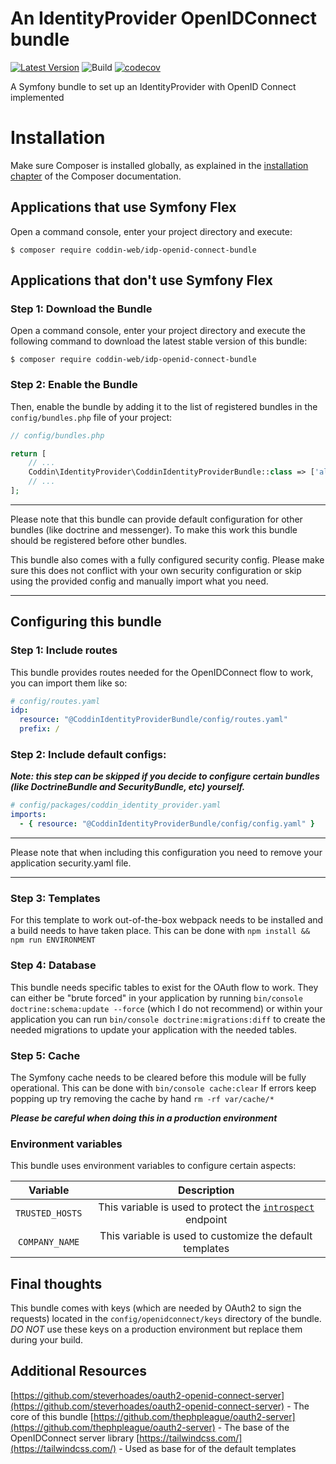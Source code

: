 # An IdentityProvider OpenIDConnect bundle
[![Latest Version](http://img.shields.io/packagist/v/coddin-web/idp-openid-connect-bundle.svg?style=flat-square)](https://github.com/coddin-web/idp-openid-connect-bundle/releases)
![Build](https://github.com/coddin-web/idp-openid-connect-bundle/actions/workflows/ci.yml/badge.svg?event=push)
[![codecov](https://codecov.io/gh/coddin-web/idp-openid-connect-bundle/branch/main/graph/badge.svg?token=BRH4XEU1VK)](https://codecov.io/gh/coddin-web/idp-openid-connect-bundle)

A Symfony bundle to set up an IdentityProvider with OpenID Connect implemented

Installation
============

Make sure Composer is installed globally, as explained in the
[installation chapter](https://getcomposer.org/doc/00-intro.md)
of the Composer documentation.

Applications that use Symfony Flex
----------------------------------

Open a command console, enter your project directory and execute:

```console
$ composer require coddin-web/idp-openid-connect-bundle
```

Applications that don't use Symfony Flex
----------------------------------------

### Step 1: Download the Bundle

Open a command console, enter your project directory and execute the
following command to download the latest stable version of this bundle:

```console
$ composer require coddin-web/idp-openid-connect-bundle
```

### Step 2: Enable the Bundle

Then, enable the bundle by adding it to the list of registered bundles
in the `config/bundles.php` file of your project:

```php
// config/bundles.php

return [
    // ...
    Coddin\IdentityProvider\CoddinIdentityProviderBundle::class => ['all' => true],
    // ...
];
```

___
Please note that this bundle can provide default configuration for other bundles (like doctrine and messenger). To make this work this bundle should be registered before other bundles.

This bundle also comes with a fully configured security config. Please make sure this does not conflict with your own security configuration or skip using the provided config and manually import what you need.
___

Configuring this bundle
----------------------------------------

### Step 1: Include routes

This bundle provides routes needed for the OpenIDConnect flow to work, you can import them like so:

```yaml
# config/routes.yaml
idp:
  resource: "@CoddinIdentityProviderBundle/config/routes.yaml"
  prefix: /
```

### Step 2: Include default configs:

___Note: this step can be skipped if you decide to configure certain bundles (like DoctrineBundle and SecurityBundle, etc) yourself.___

```yaml
# config/packages/coddin_identity_provider.yaml
imports:
  - { resource: "@CoddinIdentityProviderBundle/config/config.yaml" }
```

___
Please note that when including this configuration you need to remove your application security.yaml file.
___

### Step 3: Templates

For this template to work out-of-the-box webpack needs to be installed and a build needs to have taken place. This can be done with `npm install && npm run ENVIRONMENT`

### Step 4: Database

This bundle needs specific tables to exist for the OAuth flow to work. They can either be "brute forced" in your application by running `bin/console doctrine:schema:update --force` (which I do not recommend) or within your application you can run `bin/console doctrine:migrations:diff` to create the needed migrations to update your application with the needed tables.

### Step 5: Cache

The Symfony cache needs to be cleared before this module will be fully operational. This can be done with `bin/console cache:clear` If errors keep popping up try removing the cache by hand `rm -rf var/cache/*`

***Please be careful when doing this in a production environment***

### Environment variables

This bundle uses environment variables to configure certain aspects:

|    Variable     |                                                 Description                                                 |
|:---------------:|:-----------------------------------------------------------------------------------------------------------:|
| `TRUSTED_HOSTS` | This variable is used to protect the [`introspect`](https://datatracker.ietf.org/doc/html/rfc7662) endpoint |
| `COMPANY_NAME`  |                          This variable is used to customize the default templates                           |

## Final thoughts

This bundle comes with keys (which are needed by OAuth2 to sign the requests) located in the `config/openidconnect/keys` directory of the bundle.
*DO NOT* use these keys on a production environment but replace them during your build.

## Additional Resources

[https://github.com/steverhoades/oauth2-openid-connect-server](https://github.com/steverhoades/oauth2-openid-connect-server) - The core of this bundle
[https://github.com/thephpleague/oauth2-server](https://github.com/thephpleague/oauth2-server) - The base of the OpenIDConnect server library
[https://tailwindcss.com/](https://tailwindcss.com/) - Used as base for of the default templates
